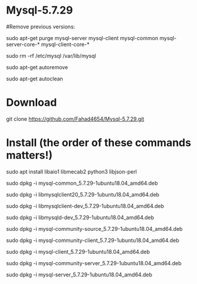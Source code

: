 # Mysql-5.7.29

#Remove previous versions:

sudo apt-get purge mysql-server mysql-client mysql-common mysql-server-core-* mysql-client-core-*

sudo rm -rf /etc/mysql /var/lib/mysql

sudo apt-get autoremove

sudo apt-get autoclean


# Download

git clone https://github.com/Fahad4654/Mysql-5.7.29.git


# Install (the order of these commands matters!)

sudo apt install libaio1 libmecab2 python3 libjson-perl

sudo dpkg -i mysql-common_5.7.29-1ubuntu18.04_amd64.deb

sudo dpkg -i libmysqlclient20_5.7.29-1ubuntu18.04_amd64.deb

sudo dpkg -i libmysqlclient-dev_5.7.29-1ubuntu18.04_amd64.deb

sudo dpkg -i libmysqld-dev_5.7.29-1ubuntu18.04_amd64.deb

sudo dpkg -i mysql-community-source_5.7.29-1ubuntu18.04_amd64.deb

sudo dpkg -i mysql-community-client_5.7.29-1ubuntu18.04_amd64.deb

sudo dpkg -i mysql-client_5.7.29-1ubuntu18.04_amd64.deb

sudo dpkg -i mysql-community-server_5.7.29-1ubuntu18.04_amd64.deb

sudo dpkg -i mysql-server_5.7.29-1ubuntu18.04_amd64.deb

